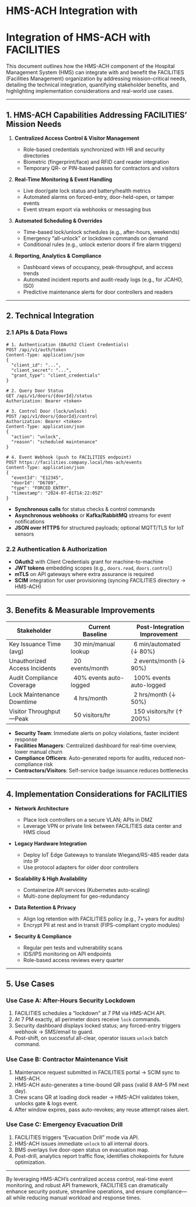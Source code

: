 # HMS-ACH Integration with 

# Integration of HMS-ACH with FACILITIES

This document outlines how the HMS-ACH component of the Hospital Management System (HMS) can integrate with and benefit the FACILITIES (Facilities Management) organization by addressing mission-critical needs, detailing the technical integration, quantifying stakeholder benefits, and highlighting implementation considerations and real-world use cases.

---

## 1. HMS-ACH Capabilities Addressing FACILITIES’ Mission Needs

1. **Centralized Access Control & Visitor Management**  
   - Role-based credentials synchronized with HR and security directories  
   - Biometric (fingerprint/face) and RFID card reader integration  
   - Temporary QR- or PIN-based passes for contractors and visitors  

2. **Real-Time Monitoring & Event Handling**  
   - Live door/gate lock status and battery/health metrics  
   - Automated alarms on forced-entry, door-held-open, or tamper events  
   - Event stream export via webhooks or messaging bus  

3. **Automated Scheduling & Overrides**  
   - Time-based lock/unlock schedules (e.g., after-hours, weekends)  
   - Emergency “all-unlock” or lockdown commands on demand  
   - Conditional rules (e.g., unlock exterior doors if fire alarm triggers)

4. **Reporting, Analytics & Compliance**  
   - Dashboard views of occupancy, peak-throughput, and access trends  
   - Automated incident reports and audit-ready logs (e.g., for JCAHO, ISO)  
   - Predictive maintenance alerts for door controllers and readers  

---

## 2. Technical Integration

### 2.1 APIs & Data Flows  
```http
# 1. Authentication (OAuth2 Client Credentials)
POST /api/v1/auth/token
Content-Type: application/json
{
  "client_id": "...",
  "client_secret": "...",
  "grant_type": "client_credentials"
}

# 2. Query Door Status
GET /api/v1/doors/{doorId}/status
Authorization: Bearer <token>

# 3. Control Door (lock/unlock)
POST /api/v1/doors/{doorId}/control
Authorization: Bearer <token>
Content-Type: application/json
{
  "action": "unlock",
  "reason": "scheduled maintenance"
}

# 4. Event Webhook (push to FACILITIES endpoint)
POST https://facilities.company.local/hms-ach/events
Content-Type: application/json
{
  "eventId": "E12345",
  "doorId": "D6789",
  "type": "FORCED_ENTRY",
  "timestamp": "2024-07-01T14:22:05Z"
}
```

- **Synchronous calls** for status checks & control commands  
- **Asynchronous webhooks** or **Kafka/RabbitMQ** streams for event notifications  
- **JSON over HTTPS** for structured payloads; optional MQTT/TLS for IoT sensors  

### 2.2 Authentication & Authorization  
- **OAuth2** with Client Credentials grant for machine-to-machine  
- **JWT tokens** embedding scopes (e.g., `doors.read`, `doors.control`)  
- **mTLS** on API gateways where extra assurance is required  
- **SCIM** integration for user provisioning (syncing FACILITIES directory → HMS-ACH)

---

## 3. Benefits & Measurable Improvements

Stakeholder | Current Baseline | Post-Integration Improvement  
---|---|---  
Key Issuance Time (avg) | 30 min/manual lookup | 6 min/automated (↓ 80%)  
Unauthorized Access Incidents | 20 events/month | 2 events/month (↓ 90%)  
Audit Compliance Coverage | 40% events auto-logged | 100% events auto-logged  
Lock Maintenance Downtime | 4 hrs/month | 2 hrs/month (↓ 50%)  
Visitor Throughput—Peak | 50 visitors/hr | 150 visitors/hr (↑ 200%)  

- **Security Team**: Immediate alerts on policy violations, faster incident response  
- **Facilities Managers**: Centralized dashboard for real-time overview, lower manual churn  
- **Compliance Officers**: Auto-generated reports for audits, reduced non-compliance risk  
- **Contractors/Visitors**: Self-service badge issuance reduces bottlenecks  

---

## 4. Implementation Considerations for FACILITIES

- **Network Architecture**  
  - Place lock controllers on a secure VLAN; APIs in DMZ  
  - Leverage VPN or private link between FACILITIES data center and HMS cloud  

- **Legacy Hardware Integration**  
  - Deploy IoT Edge Gateways to translate Wiegand/RS-485 reader data into IP  
  - Use protocol adapters for older door controllers  

- **Scalability & High Availability**  
  - Containerize API services (Kubernetes auto-scaling)  
  - Multi-zone deployment for geo-redundancy  

- **Data Retention & Privacy**  
  - Align log retention with FACILITIES policy (e.g., 7+ years for audits)  
  - Encrypt PII at rest and in transit (FIPS-compliant crypto modules)  

- **Security & Compliance**  
  - Regular pen tests and vulnerability scans  
  - IDS/IPS monitoring on API endpoints  
  - Role-based access reviews every quarter  

---

## 5. Use Cases

### Use Case A: After-Hours Security Lockdown  
1. FACILITIES schedules a “lockdown” at 7 PM via HMS-ACH API.  
2. At 7 PM exactly, all perimeter doors receive `lock` commands.  
3. Security dashboard displays locked status; any forced-entry triggers webhook → SMS/email to guard.  
4. Post-shift, on successful all-clear, operator issues `unlock` batch command.

### Use Case B: Contractor Maintenance Visit  
1. Maintenance request submitted in FACILITIES portal → SCIM sync to HMS-ACH.  
2. HMS-ACH auto-generates a time-bound QR pass (valid 8 AM–5 PM next day).  
3. Crew scans QR at loading dock reader → HMS-ACH validates token, unlocks gate & logs event.  
4. After window expires, pass auto-revokes; any reuse attempt raises alert.

### Use Case C: Emergency Evacuation Drill  
1. FACILITIES triggers “Evacuation Drill” mode via API.  
2. HMS-ACH issues immediate `unlock` to all internal doors.  
3. BMS overlays live door-open status on evacuation map.  
4. Post-drill, analytics report traffic flow, identifies chokepoints for future optimization.

---

By leveraging HMS-ACH’s centralized access control, real-time event monitoring, and robust API framework, FACILITIES can dramatically enhance security posture, streamline operations, and ensure compliance—all while reducing manual workload and response times.